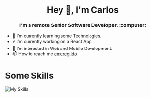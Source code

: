 <h1 align="center"> Hey 👋, I'm Carlos </h1>
<h3 align="center"> I'm a remote Senior Software Developer. :computer: </h3>

- 🔭 I’m currently learning some Technologies.
  
- ⚡ I’m currently working on a React App.
  
- 👀 I’m interested in Web and Mobile Development.
  
- 📫 How to reach me [cmeregildo](https://cmeregildo.com/)


# Some Skills
![My Skills](https://skillicons.dev/icons?i=js,html,css,java,spring,nodejs,typescript,react,jest,dotnet,npm,azure,docker,kubernetes)


